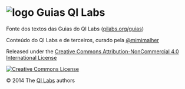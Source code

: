 # ![logo](http://qilabs.org/static/images/logoBB-circle-small.png) Guias QI Labs

Fonte dos textos das Guias do QI Labs ([qilabs.org/guias](http://qilabs.org/guias))

Conteúdo do QI Labs e de terceiros, curado pela [@mimimalher](http://qilabs.org/@michelle.malher)

Released under the [Creative Commons Attribution-NonCommercial 4.0 International License](https://i.creativecommons.org/l/by-nc/4.0/88x31.png)

[![Creative Commons License](https://i.creativecommons.org/l/by-nc/4.0/88x31.png)](http://creativecommons.org/licenses/by-nc/4.0/)

© 2014 The [QI Labs](https://github.com/QI-Labs) authors 
